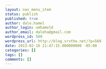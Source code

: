 ```yaml
---
layout: nav_menu_item
status: publish
published: true
author: dale.hamel
author_login: umhameld
author_email: daleha@gmail.com
wordpress_id: 569
wordpress_url: http://blog.srvthe.net/?p=569
date: 2013-02-16 21:47:15.000000000 -05:00
categories: []
tags: []
comments: []
---
```

 
